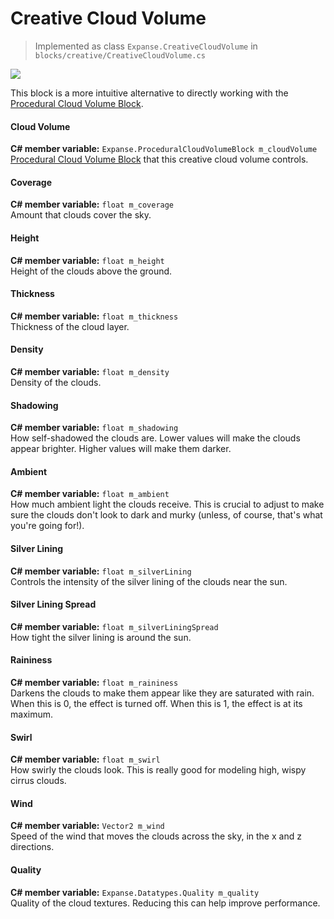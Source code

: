 # Creative Cloud Volume

> Implemented as class `Expanse.CreativeCloudVolume` in `blocks/creative/CreativeCloudVolume.cs`

<div class="img-block">
    <div class="img-row">
        <div class="img-col"><img src="img/1-4-0/alone.jpg"/></div>
    </div>
</div>

This block is a more intuitive alternative to directly working with the [Procedural Cloud Volume Block](editor/blocks/procedural_cloud_volume_block.md).

#### Cloud Volume
**C# member variable:** `Expanse.ProceduralCloudVolumeBlock m_cloudVolume` \
[Procedural Cloud Volume Block](editor/blocks/procedural_cloud_volume_block.md) that this creative cloud volume controls.

#### Coverage
**C# member variable:** `float m_coverage` \
Amount that clouds cover the sky.

#### Height
**C# member variable:** `float m_height` \
Height of the clouds above the ground.

#### Thickness
**C# member variable:** `float m_thickness` \
Thickness of the cloud layer.

#### Density
**C# member variable:** `float m_density` \
Density of the clouds.

#### Shadowing
**C# member variable:** `float m_shadowing` \
How self-shadowed the clouds are. Lower values will make the clouds appear brighter. Higher values will make them darker.

#### Ambient
**C# member variable:** `float m_ambient` \
How much ambient light the clouds receive. This is crucial to adjust to make sure the clouds don't look to dark and murky (unless, of course, that's what you're going for!).

#### Silver Lining
**C# member variable:** `float m_silverLining` \
Controls the intensity of the silver lining of the clouds near the sun.

#### Silver Lining Spread
**C# member variable:** `float m_silverLiningSpread` \
How tight the silver lining is around the sun.

#### Raininess
**C# member variable:** `float m_raininess` \
Darkens the clouds to make them appear like they are saturated with rain. When this is 0, the effect is turned off. When this is 1, the effect is at its maximum.

#### Swirl
**C# member variable:** `float m_swirl` \
How swirly the clouds look. This is really good for modeling high, wispy cirrus clouds.

#### Wind
**C# member variable:** `Vector2 m_wind` \
Speed of the wind that moves the clouds across the sky, in the x and z directions.

#### Quality
**C# member variable:** `Expanse.Datatypes.Quality m_quality` \
Quality of the cloud textures. Reducing this can help improve performance.